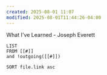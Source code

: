 ```yaml
---
created: 2025-08-01 11:07
modified: 2025-08-01T11:44:26-04:00
---
```


What I've Learned - Joseph Everett
```dataview
LIST
FROM [[#]]
and !outgoing([[#]])

SORT file.link asc
```
